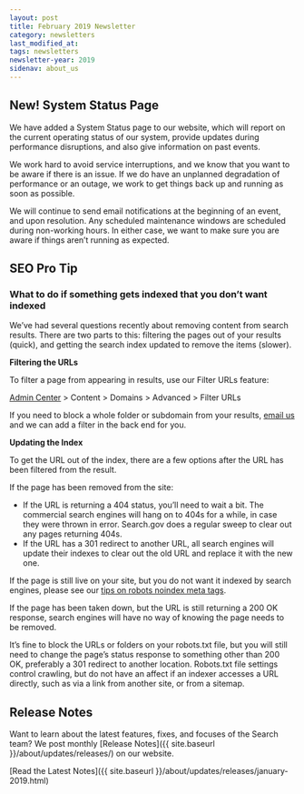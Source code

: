 ```yaml
---
layout: post
title: February 2019 Newsletter
category: newsletters
last_modified_at: 
tags: newsletters
newsletter-year: 2019
sidenav: about_us
---
```


## New! System Status Page

We have added a System Status page to our website, which will report on the current operating status of our system, provide updates during performance disruptions, and also give information on past events.

We work hard to avoid service interruptions, and we know that you want to be aware if there is an issue. If we do have an unplanned degradation of performance or an outage, we work to get things back up and running as soon as possible.

We will continue to send email notifications at the beginning of an event, and upon resolution. Any scheduled maintenance windows are scheduled during non-working hours. In either case, we want to make sure you are aware if things aren’t running as expected.

## SEO Pro Tip

### What to do if something gets indexed that you don’t want indexed

We’ve had several questions recently about removing content from search results. There are two parts to this: filtering the pages out of your results (quick), and getting the search index updated to remove the items (slower).

**Filtering the URLs**

To filter a page from appearing in results, use our Filter URLs feature:

<a href="https://search.usa.gov/sites/">Admin Center</a> > Content > Domains > Advanced > Filter URLs

If you need to block a whole folder or subdomain from your results, <a href="mailto:search@gsa.gov">email us</a> and we can add a filter in the back end for you.

**Updating the Index**

To get the URL out of the index, there are a few options after the URL has been filtered from the result.

If the page has been removed from the site:

- If the URL is returning a 404 status, you’ll need to wait a bit. The commercial search engines will hang on to 404s for a while, in case they were thrown in error. Search.gov does a regular sweep to clear out any pages returning 404s.
- If the URL has a 301 redirect to another URL, all search engines will update their indexes to clear out the old URL and replace it with the new one.

If the page is still live on your site, but you do not want it indexed by search engines, please see our <a href="https://search.gov/blog/how-search-engines-index-content-better-discoverability.html">tips on robots noindex meta tags</a>.

If the page has been taken down, but the URL is still returning a 200 OK response, search engines will have no way of knowing the page needs to be removed.

It’s fine to block the URLs or folders on your robots.txt file, but you will still need to change the page’s status response to something other than 200 OK, preferably a 301 redirect to another location. Robots.txt file settings control crawling, but do not have an affect if an indexer accesses a URL directly, such as via a link from another site, or from a sitemap.

## Release Notes

Want to learn about the latest features, fixes, and focuses of the Search team? We post monthly [Release Notes]({{ site.baseurl }}/about/updates/releases/) on our website.

[Read the Latest Notes]({{ site.baseurl }}/about/updates/releases/january-2019.html)
